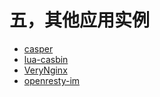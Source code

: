 # 五，其他应用实例

- [casper](https://github.com/Yelp/casper)
- [lua-casbin](https://github.com/casbin/lua-casbin)
- [VeryNginx](https://github.com/alexazhou/VeryNginx)
- [openresty-im](https://github.com/poembro/openresty-im)
